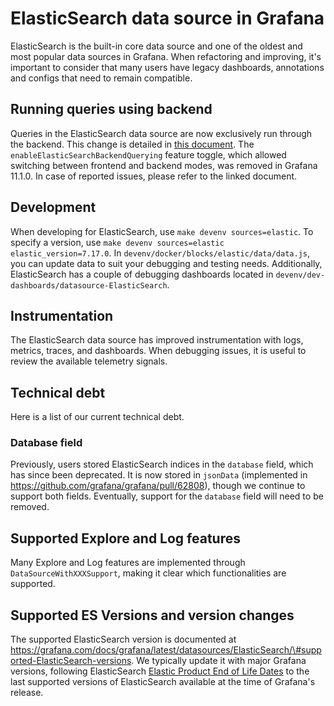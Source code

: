 # ElasticSearch data source in Grafana

ElasticSearch is the built-in core data source and one of the oldest and most popular data sources in Grafana. When refactoring and improving, it's important to consider that many users have legacy dashboards, annotations and configs that need to remain compatible.

## Running queries using backend

Queries in the ElasticSearch data source are now exclusively run through the backend. This change is detailed in [this document](https://docs.google.com/document/d/1oLfVh54gReZEN9FdlJ0Wuo7Ja8XhSbjJ15FkRisPGs8/edit#heading=h.nuqzkh8bfixf). The `enableElasticSearchBackendQuerying` feature toggle, which allowed switching between frontend and backend modes, was removed in Grafana 11.1.0. In case of reported issues, please refer to the linked document.

## Development

When developing for ElasticSearch, use `make devenv sources=elastic`. To specify a version, use `make devenv sources=elastic elastic_version=7.17.0`. In `devenv/docker/blocks/elastic/data/data.js`, you can update data to suit your debugging and testing needs. Additionally, ElasticSearch has a couple of debugging dashboards located in `devenv/dev-dashboards/datasource-ElasticSearch`.

## Instrumentation

The ElasticSearch data source has improved instrumentation with logs, metrics, traces, and dashboards. When debugging issues, it is useful to review the available telemetry signals.

## Technical debt

Here is a list of our current technical debt.

### Database field

Previously, users stored ElasticSearch indices in the `database` field, which has since been deprecated. It is now stored in `jsonData` (implemented in https://github.com/grafana/grafana/pull/62808), though we continue to support both fields. Eventually, support for the `database` field will need to be removed.

## Supported Explore and Log features

Many Explore and Log features are implemented through `DataSourceWithXXXSupport`, making it clear which functionalities are supported.

## Supported ES Versions and version changes

The supported ElasticSearch version is documented at https://grafana.com/docs/grafana/latest/datasources/ElasticSearch/\#supported-ElasticSearch-versions. We typically update it with major Grafana versions, following ElasticSearch [Elastic Product End of Life Dates](https://www.elastic.co/support/eol) to the last supported versions of ElasticSearch available at the time of Grafana's release.
